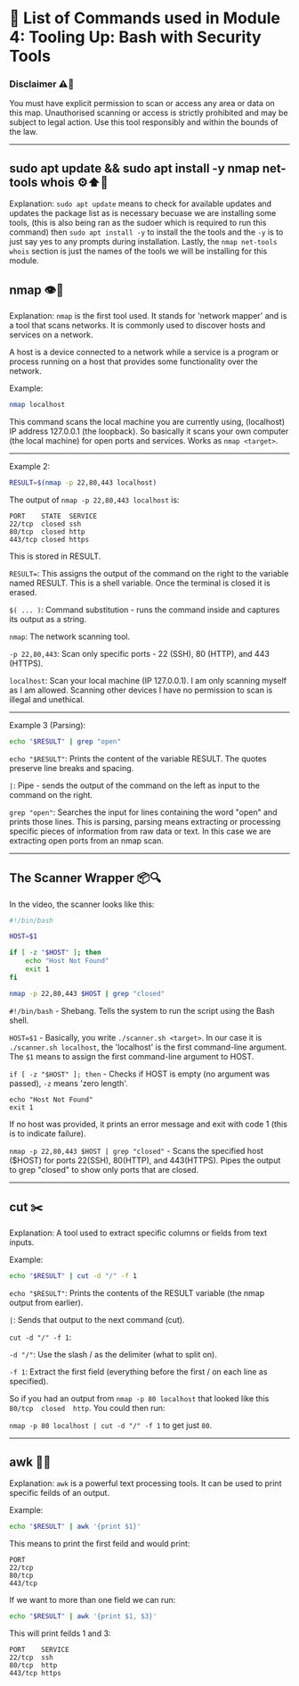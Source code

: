 # 📖 List of Commands used in Module 4: Tooling Up: Bash with Security Tools

### Disclaimer ⚠️📢

You must have explicit permission to scan or access any area or data on this map. Unauthorised scanning or access is strictly prohibited and may be subject to legal action. Use this tool responsibly and within the bounds of the law.

---

## sudo apt update && sudo apt install -y nmap net-tools whois ⚙️⬆️📡

Explanation: `sudo apt update` means to check for available updates and updates the package list as is necessary becuase we are installing some tools, (this is also being ran as the sudoer which is required to run this command) then `sudo apt install -y` to install the the tools and the `-y` is to just say yes to any prompts during installation. Lastly, the `nmap net-tools whois` section is just the names of the tools we will be installing for this module.

## nmap 👁️📡

Explanation: `nmap` is the first tool used. It stands for 'network mapper' and is a tool that scans networks. It is commonly used to discover hosts and services on a network.

A host is a device connected to a network while a service is a program or process running on a host that provides some functionality over the network.

Example:
```bash
nmap localhost
```
This command scans the local machine you are currently using, (localhost) IP address 127.0.0.1 (the loopback). So basically it scans your own computer (the local machine) for open ports and services. Works as `nmap <target>`.

---

Example 2:
```bash
RESULT=$(nmap -p 22,80,443 localhost)
```
The output of `nmap -p 22,80,443 localhost` is:
```
PORT    STATE  SERVICE
22/tcp  closed ssh
80/tcp  closed http
443/tcp closed https
```
This is stored in RESULT.

`RESULT=`: This assigns the output of the command on the right to the variable named RESULT. This is a shell variable. Once the terminal is closed it is erased.

`$( ... )`: Command substitution - runs the command inside and captures its output as a string.

`nmap`: The network scanning tool.

`-p 22,80,443`: Scan only specific ports - 22 (SSH), 80 (HTTP), and 443 (HTTPS).

`localhost`: Scan your local machine (IP 127.0.0.1). I am only scanning myself as I am allowed. Scanning other devices I have no permission to scan is illegal and unethical.

---

Example 3 (Parsing):
```bash
echo "$RESULT" | grep "open"
```
`echo "$RESULT"`: Prints the content of the variable RESULT. The quotes preserve line breaks and spacing.

`|`: Pipe - sends the output of the command on the left as input to the command on the right.

`grep "open"`: Searches the input for lines containing the word "open" and prints those lines. This is parsing, parsing means extracting or processing specific pieces of information from raw data or text. In this case we are extracting open ports from an nmap scan.

---

## The Scanner Wrapper 📦🔍

In the video, the scanner looks like this:
```bash
#!/bin/bash

HOST=$1

if [ -z "$HOST" ]; then
	echo "Host Not Found"
	exit 1
fi

nmap -p 22,80,443 $HOST | grep "closed"
```
`#!/bin/bash` - Shebang. Tells the system to run the script using the Bash shell.

`HOST=$1` - Basically, you write `./scanner.sh <target>`. In our case it is `./scanner.sh localhost`, the 'localhost' is the first command-line argument. The `$1` means to assign the first command-line argument to HOST.

`if [ -z "$HOST" ]; then` - Checks if HOST is empty (no argument was passed), `-z` means 'zero length'.

```
echo "Host Not Found"
exit 1
```
If no host was provided, it prints an error message and exit with code 1 (this is to indicate failure).

`nmap -p 22,80,443 $HOST | grep "closed"` - Scans the specified host ($HOST) for ports 22(SSH), 80(HTTP), and 443(HTTPS). Pipes the output to grep "closed" to show only ports that are closed.

---

## cut ✂️

Explanation: A tool used to extract specific columns or fields from text inputs.

Example:
```bash
echo "$RESULT" | cut -d "/" -f 1
```
`echo "$RESULT"`: Prints the contents of the RESULT variable (the nmap output from earlier).

`|`: Sends that output to the next command (cut).

`cut -d "/" -f 1`:

`-d "/"`: Use the slash / as the delimiter (what to split on).

`-f 1`: Extract the first field (everything before the first / on each line as specified).

So if you had an output from `nmap -p 80 localhost` that looked like this `80/tcp  closed  http`. You could then run:

`nmap -p 80 localhost | cut -d "/" -f 1` to get just `80`.

---

## awk 🧮🔤

Explanation: `awk` is a powerful text processing tools. It can be used to print specific feilds of an output.

Example:
```bash
echo "$RESULT" | awk '{print $1}'
```
This means to print the first feild and would print:
```
PORT
22/tcp
80/tcp
443/tcp
```
If we want to more than one field we can run:
```bash
echo "$RESULT" | awk '{print $1, $3}'
```
This will print feilds 1 and 3:
```
PORT    SERVICE
22/tcp  ssh
80/tcp  http
443/tcp https
```
